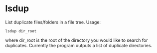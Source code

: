 lsdup
=====

List duplicate files/folders in a file tree. Usage:

```lsdup dir_root```

where dir_root is the root of the directory you would like to search for
duplicates. Currently the program outputs a list of duplicate directories.
